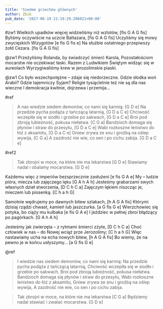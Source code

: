 ```yaml
---
title: 'Siedem grzechów głównych'
author: Zbik
pub_date: '2017-06-19 21:19:29.296021+00:00'
---
```


#zw1
Wielkich upadków więcej widzieliśmy niż wzlotów, [fis G A G fis]
Byliśmy oczywiście na uczcie Baltazara, [fis G A G fis]
Uczyliśmy się mowy zwycięskich Wizygotów [e fis G fis e]
Na służbie ostatniego przepiwszy żołd Cezara. [fis G A G fis]

@zw1
Przeżyliśmy Rolanda, by świadczyć śmierć Karola,
Pozostałościom mocarstw nie oczekiwać łaski.
Razem z Ludwikiem Świętym widząc się w aureolach
Wyrzygiwaliśmy krew w jerozolimskie piaski.

@zw1
Co było wszechpotężne – zdaje się niedorzeczne.
Gdzie słodka woń Arabii? Gdzie tajemniczy Syjam?
Religie tysiącletnie też nie są dla nas wieczne
I demokracja kwitnie, dojrzewa i przemija…

#ref
>A nas wiedzie siedem demonów, co nami się karmią: [G D e]
>Na przedzie pycha podąża z tańczącą latarnią, [G D a C e]
>Chciwość wczepiła się w siodło i grzebie po sakwach, [G D a C e]
>Broi pod zbroją lubieżność, pokusa niełatwa. [C G a]
>Bandzioch domaga się płynów i straw do przesytu, [G D a C e]
>Wabi rozkoszne lenistwo do łóż z aksamitu, [G D a C e]
>Gniew zrywa ze snu i groźbą na oślep wywija, [C G a]
>A zazdrość nie wie, co sen i po cichu zabija. [G D a C e]

#ref2
>Tak zbrojni w moce, na które nie ma lekarstwa [G D e]
>Stawiamy nadal i obalamy mocarstwa. [G D e]

Każdemu więc z imperiów bezsprzecznie zasłużeni [e fis G A e]
My – ludzie pióra, miecza lub zajęczego lęku [G A h A h]
Jesteśmy grabarzami swych własnych dzieł stworzenia, [D C h C a]
Zajęczym lękiem niszcząc je, mieczem lub piosenką. [C h a h G]

Samotnie wędrujemy po dawnych bitew szlakach, [h A G A fis]
Którymi dzisiaj rządzi chwast, kamień lub jaszczurka. [a G fis G e]
Wierzchowiec się potyka, bo ciąży mu kulbaka [e fis G A e]
I jeździec w pełnej zbroi błądzący po pagórkach.  [G A h A h]

Jesteśmy jak zwierzęta – z rytmami śmierci zżyte, [D C h C a]
Choć człowiek w nas – do Nowej wciąż prze Jerozolimy; [C h a h G]
Więc nastawiamy ucha na echa nowych bitew, [h A G A fis]
Bo wiemy, że na pewno je w końcu usłyszymy… [a G fis G e]

@ref
>I wiedzie nas siedem demonów, co nami się karmią:
>Na przedzie pycha podąża z tańczącą latarnią,
>Chciwość wczepiła się w siodło i grzebie po sakwach,
>Broi pod zbroją lubieżność, pokusa niełatwa.
>Bandzioch domaga się płynów i straw do przesytu,
>Wabi rozkoszne lenistwo do łóż z aksamitu,
>Gniew zrywa ze snu i groźbą na oślep wywija,
>A zazdrość nie wie, co sen i po cichu zabija.

>Tak zbrojni w moce, na które nie ma lekarstwa [C G a]
>Będziemy nadal stawiać i zwalać mocarstwa. [G D e]